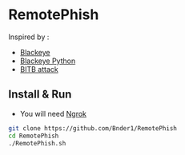 # RemotePhish
Inspired by :
- [Blackeye](https://github.com/An0nUD4Y/blackeye)
- [Blackeye Python](https://github.com/M4cs/BlackEye-Python)
- [BITB attack](https://github.com/mrd0x/BITB)


## Install & Run
- You will need [Ngrok](https://ngrok.com/)

```bash
git clone https://github.com/Bnder1/RemotePhish
cd RemotePhish
./RemotePhish.sh
```
